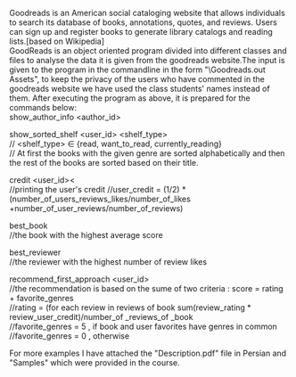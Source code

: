 Goodreads is an American social cataloging website that allows individuals to search its database of books, annotations, quotes, and reviews. 
Users can sign up and register books to generate library catalogs and reading lists.[based on Wikipedia] \
GoodReads is an object oriented program divided into different classes and files to analyse the data it is given from the goodreads website.The input is given to the
program in the commandline in the form "\Goodreads.out Assets", to keep the privacy of the users who have commented in the goodreads website we have used the class 
students' names instead of them.
After executing the program as above, it is prepared for the commands below: \
show_author_info <author_id> 

show_sorted_shelf <user_id> <shelf_type> <genre> \
// <shelf_type> ∈ {read, want_to_read, currently_reading} \
// At first the books with the given genre are sorted alphabetically and then the rest of the books are sorted based on their title. 

‫‪credit‬‬ ‫>‪<user_id>\
//printing the user's credit 
//user_credit = (1/2) * (number_of_users_reviews_likes/number_of_likes +number_of_user_reviews/number_of_reviews) 

‫‪best_book‬‬ \
//the book with the highest average score 

best_reviewer \
//the reviewer with the highest number of review likes 

recommend_first_approach <user_id> \
//the recommendation is based on the sume of two criteria : score = rating + favorite_genres \
//rating = (for each review in reviews of book sum(review_rating * review_user_credit)/number_of _reviews_of _book \
//favorite_genres = 5 , if book and user favorites have genres in common \
//favorite_genres = 0 , otherwise 

For more examples I have attached the "Description.pdf" file in Persian and "Samples" which were provided in the course. 
